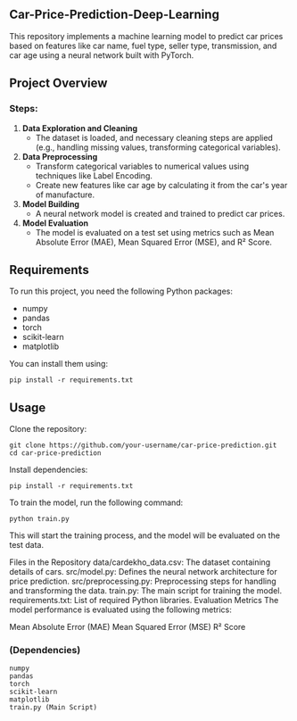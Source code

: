 ## Car-Price-Prediction-Deep-Learning


This repository implements a machine learning model to predict car prices based on features like car name, fuel type, seller type, transmission, and car age using a neural network built with PyTorch.

## Project Overview

### Steps:
1. **Data Exploration and Cleaning**
   - The dataset is loaded, and necessary cleaning steps are applied (e.g., handling missing values, transforming categorical variables).
2. **Data Preprocessing**
   - Transform categorical variables to numerical values using techniques like Label Encoding.
   - Create new features like car age by calculating it from the car's year of manufacture.
3. **Model Building**
   - A neural network model is created and trained to predict car prices.
4. **Model Evaluation**
   - The model is evaluated on a test set using metrics such as Mean Absolute Error (MAE), Mean Squared Error (MSE), and R² Score.

## Requirements

To run this project, you need the following Python packages:

- numpy
- pandas
- torch
- scikit-learn
- matplotlib

You can install them using:

```
pip install -r requirements.txt
```
## Usage
Clone the repository:

```
git clone https://github.com/your-username/car-price-prediction.git
cd car-price-prediction
```
Install dependencies:
```
pip install -r requirements.txt
```
To train the model, run the following command:

```
python train.py
```
This will start the training process, and the model will be evaluated on the test data.

Files in the Repository
data/cardekho_data.csv: The dataset containing details of cars.
src/model.py: Defines the neural network architecture for price prediction.
src/preprocessing.py: Preprocessing steps for handling and transforming the data.
train.py: The main script for training the model.
requirements.txt: List of required Python libraries.
Evaluation Metrics
The model performance is evaluated using the following metrics:

Mean Absolute Error (MAE)
Mean Squared Error (MSE)
R² Score

### (Dependencies)
```
numpy
pandas
torch
scikit-learn
matplotlib
train.py (Main Script)
```
